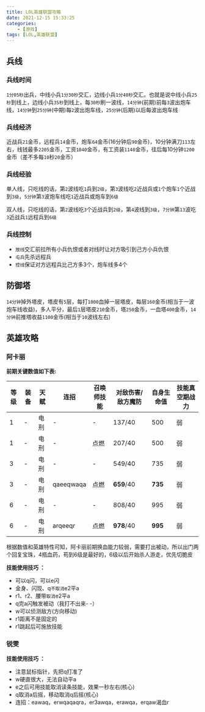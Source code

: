 ```yaml
---
title: LOL英雄联盟攻略
date: 2021-12-15 15:33:25
categories: 
    - [游戏]
tags: [LOL,英雄联盟]
---
```

## 兵线
### 兵线时间 
`1分05秒`出兵，中线小兵`1分30秒`交汇，边线小兵`1分40秒`交汇。也就是说中线小兵`25秒`到线上，边线小兵`35秒`到线上，每`30秒`刷一波线，`14分钟`(前期)前每`3`波出炮车线，`14分钟`到`25分钟`(中期)每`2`波出炮车线，`25分钟`(后期)以后每波出炮车线
### 兵线经济
近战兵`21`金币，远程兵`14`金币，炮车`64`金币(16分钟后`90`金币)，10分钟满刀`113`左右，线钱最多`2205`金币，工资`1040`金币，有工资装`1140`金币，往后每10分钟`1200`金币（差不多每`10`秒`20`金币）
### 兵线经验
单人线，只吃线的话，第`2`波线吃`1`兵到`2级`，第`3`波线吃`2`近战兵或`1`个炮车`1`个近战到`3级`，`5分钟`第`3`波炮车线吃`1`近战兵或炮车到`6级`

双人线，只吃线的话，第`2`波线吃`3`个近战兵到`2级`，第`4`波线到`3级`，`7分钟`第`13`波吃`3`近战兵`1`远程兵到`6级`

### 兵线控制
- `放线`交汇前拉所有小兵仇恨或者对线时让对方吸引到己方小兵仇恨
- `屯兵`先杀远程兵
- `控线`保证对方远程兵比己方多3个，炮车线多4个

## 防御塔
`14分钟`掉外塔皮，塔皮有`5`层，每打`1000`血掉一层塔皮，每层`160`金币(相当于一波炮车线收益)，多人平分，最后`1`层塔皮`210`金币，塔`250`金币，一血塔`400`金币，`14分钟`前推塔收益`1100`金币(相当于`10`波线左右)

## 英雄攻略

### 阿卡丽
__前期关键数值如下表:__

|  等级   | 装备  | 天赋 | 连招 | 召唤师技能 | 对敌伤害/敌方魔防 |自身生命值 | 技能真空期战力
|  ----  | ----  |  ----  | ----  | ----  | ----  | ----  | ----  |
| 1  | - | 电刑 | - | - | 137/40 | 500 | 弱
| 1  | - | 电刑 | - | 点燃 | 207/40 | 500 | 弱
| 3 | - | 电刑 | - | - | 549/40 | 735 | 弱
| 3 | - | 电刑 | qaeeqwaqa | 点燃 | __659__/40 | __735__ | 弱
| 6 | - | 电刑 | - | - | 808/40 | 995 | 弱
| 6 | - | 电刑 | arqeeqr | 点燃 | __978__/40 | __995__ | 弱

根据数值和英雄特性可知，阿卡丽前期换血能力较弱，需要打出被动，所以出门两个回复宝珠，4瓶血药，苟到6级是最好的，6级以后开始杀人游走，优先切脆皮

__技能使用技巧 ：__
 - 可以q闪，可以e闪
 - 金身、闪现、q`不取消`e2平a
 - r1、r2、腰带`取消`e2平a
 - q完a闪触发被动（我打不出来- -）
 - w可以侦测敌方(方向移动)
 - r1距离不是固定的
 - r1跳起后可施放技能

 ### 锐雯
 
 __技能使用技巧 ：__
 - 注意鼠标指针，先把q打准了
 - w硬直很大，无法自动平a
 - e之后可用技能取消读条技能，效果一秒左右(核心)
 - q取消a后摇，移动取消q后摇(核心)
 - 连招：eawaq，erwqaqaqra，er3awqa，erawqa，erqaw渴血r




